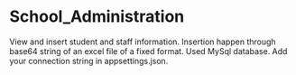 # School_Administration
View and insert student and staff information. Insertion happen through base64 string of an excel file of a fixed format.
Used MySql database.
Add your connection string in appsettings.json.

